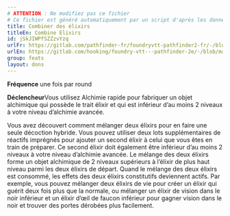```yaml
---
# ATTENTION : Ne modifiez pas ce fichier
# Ce fichier est généré automatiquement par un script d'après les données du module Foundry VTT officiel et de sa traduction
title: Combiner des élixirs
titleEn: Combine Elixirs
id: jSkJIWPfSZZzvYzq
urlFr: https://gitlab.com/pathfinder-fr/foundryvtt-pathfinder2-fr/-/blob/master/data/feats/jSkJIWPfSZZzvYzq.htm
urlEn: https://gitlab.com/hooking/foundry-vtt---pathfinder-2e/-/blob/master/packs/data/feats.db/combine-elixirs.json
group: feats
layout: dons
---
```

**Fréquence** une fois par round

**Déclencheur**Vous utilisez Alchimie rapide pour fabriquer un objet alchimique qui possède le trait élixir et qui est inférieur d’au moins 2 niveaux à votre niveau d’alchimie avancée.

Vous avez découvert comment mélanger deux élixirs pour en faire une seule décoction hybride. Vous pouvez utiliser deux lots supplémentaires de réactifs imprégnés pour ajouter un second élixir à celui que vous êtes en train de préparer. Ce second élixir doit également être inférieur d’au moins 2 niveaux à votre niveau d’alchimie avancée. Le mélange des deux élixirs forme un objet alchimique de 2 niveaux supérieurs à l’élixir de plus haut niveau parmi les deux élixirs de départ. Quand le mélange des deux élixirs est consommé, les effets des deux élixirs constitutifs deviennent actifs. Par exemple, vous pouvez mélanger deux élixirs de vie pour créer un élixir qui guérit deux fois plus que la normale, ou mélanger un élixir de vision dans le noir inférieur et un élixir d’œil de faucon inférieur pour gagner vision dans le noir et trouver des portes dérobées plus facilement.


